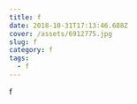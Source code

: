 ```yaml
---
title: f
date: 2018-10-31T17:13:46.688Z
cover: /assets/6912775.jpg
slug: f
category: f
tags:
  - f
---
```

f
